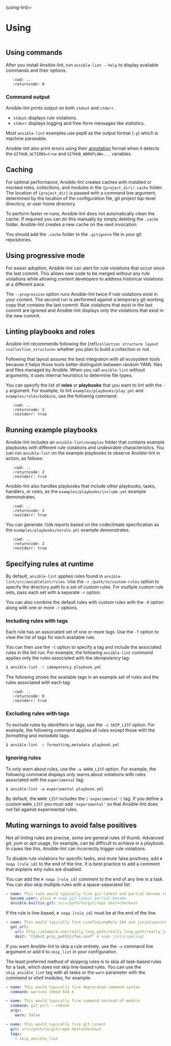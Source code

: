 (using-lint)=

# Using

```{contents} Topics

```

## Using commands

After you install Ansible-lint, run `ansible-lint --help` to display available commands and their options.

```{command-output} ansible-lint --help
   :cwd: ..
   :returncode: 0
```

### Command output

Ansible-lint prints output on both `stdout` and `stderr`.

* `stdout` displays rule violations.
* `stderr` displays logging and free-form messages like statistics.

Most `ansible-lint` examples use pep8 as the output format (`-p`) which is machine parseable.

Ansible-lint also print errors using their [annotation] format when it detects the `GITHUB_ACTIONS=true` and `GITHUB_WORKFLOW=...` variables.

[annotation]: https://docs.github.com/en/actions/using-workflows/workflow-commands-for-github-actions#setting-an-error-message

## Caching

For optimal performance, Ansible-lint creates caches with installed or mocked roles, collections, and modules in the `{project_dir}/.cache` folder.
The location of `{project_dir}` is passed with a command line argument, determined by the location of the configuration file, git project top-level directory, or user home directory.

To perform faster re-runs, Ansible-lint does not automatically clean the cache.
If required you can do this manually by simply deleting the `.cache` folder.
Ansible-lint creates a new cache on the next invocation.

You should add the `.cache` folder to the `.gitignore` file in your git repositories.

## Using progressive mode

For easier adoption, Ansible-lint can alert for rule violations that occur since the last commit.
This allows new code to be merged without any rule violations while allowing content developers to address historical violations at a different pace.

The `--progressive` option runs Ansible-lint twice if rule violations exist in your content.
The second run is performed against a temporary git working copy that contains
the last commit.
Rule violations that exist in the last commit are ignored and Ansible-lint displays only the violations that exist in the new commit.

## Linting playbooks and roles

Ansible-lint recommends following the {ref}`collection structure layout <collection_structure>` whether you plan to build a collection or not.

Following that layout assures the best integration with all ecosystem tools because it helps those tools better distinguish between random YAML files and files managed by Ansible.
When you call `ansible-lint` without arguments, it uses internal heuristics to determine file types.

You can specify the list of **roles** or **playbooks** that you want to lint with the `-p` argument.
For example, to lint `examples/playbooks/play.yml` and `examples/roles/bobbins`, use the following command:

```{command-output} ansible-lint -p examples/playbooks/play.yml examples/roles/bobbins
   :cwd: ..
   :returncode: 2
   :nostderr: true
```

## Running example playbooks

Ansible-lint includes an `ansible-lint/examples` folder that contains example playbooks with different rule violations and undesirable characteristics.
You can run `ansible-lint` on the example playbooks to observe Ansible-lint in action, as follows:

```{command-output} ansible-lint -p examples/playbooks/example.yml
   :cwd: ..
   :returncode: 2
   :nostderr: true
```

Ansible-lint also handles playbooks that include other playbooks, tasks, handlers, or roles, as the `examples/playbooks/include.yml` example demonstrates.

```{command-output} ansible-lint --force-color --offline -p examples/playbooks/include.yml
   :cwd: ..
   :returncode: 2
   :nostderr: true
```

You can generate `JSON` reports based on the codeclimate specification as the `examples/playbooks/norole.yml` example demonstrates.

```{command-output} ansible-lint -f json examples/playbooks/norole.yml
   :cwd: ..
   :returncode: 2
   :nostderr: true
```

## Specifying rules at runtime

By default, `ansible-lint` applies rules found in `ansible-lint/src/ansiblelint/rules`.
Use the `-r /path/to/custom-rules` option to specify the directory path to a set of custom rules.
For multiple custom rule sets, pass each set with a separate `-r` option.

You can also combine the default rules with custom rules with the `-R` option along with one or more `-r` options.

### Including rules with tags

Each rule has an associated set of one or more tags.
Use the `-T` option to view the list of tags for each available rule.

You can then use the `-t` option to specify a tag and include the associated rules in the lint run.
For example, the following `ansible-lint` command applies only the rules associated with the _idempotency_ tag:

```bash
$ ansible-lint -t idempotency playbook.yml
```

The following shows the available tags in an example set of rules and the rules associated with each tag:

```{command-output} ansible-lint -T
   :cwd: ..
   :returncode: 0
   :nostderr: true
```

### Excluding rules with tags

To exclude rules by identifiers or tags, use the `-x SKIP_LIST` option.
For example, the following command applies all rules except those with the _formatting_ and _metadata_ tags:

```bash
$ ansible-lint -x formatting,metadata playbook.yml
```

### Ignoring rules

To only warn about rules, use the `-w WARN_LIST` option.
For example, the following command displays only warns about violations with rules associated with the `experimental` tag:

```console
$ ansible-lint -w experimental playbook.yml
```

By default, the `WARN_LIST` includes the `['experimental']` tag.
If you define a custom `WARN_LIST` you must add `'experimental'` so that Ansible-lint does not fail against experimental rules.

## Muting warnings to avoid false positives

Not all linting rules are precise, some are general rules of thumb.
Advanced _git_, _yum_ or _apt_ usage, for example, can be difficult to achieve in a playbook.
In cases like this, Ansible-lint can incorrectly trigger rule violations.

To disable rule violations for specific tasks, and mute false positives, add `# noqa [rule_id]` to the end of the line.
It is best practice to add a comment that explains why rules are disabled.

You can add the `# noqa [rule_id]` comment to the end of any line in a task.
You can also skip multiple rules with a space-separated list.

```yaml
- name: This task would typically fire git-latest and partial-become rules
  become_user: alice # noqa git-latest partial-become
  ansible.builtin.git: src=/path/to/git/repo dest=checkout
```

If the rule is line-based, `# noqa [rule_id]` must be at the end of the line.

```yaml
- name: This would typically fire LineTooLongRule 204 and jinja[spacing]
  get_url:
    url: http://example.com/really_long_path/really_long_path/really_long_path/really_long_path/really_long_path/really_long_path/file.conf # noqa 204
    dest: "{{dest_proj_path}}/foo.conf" # noqa jinja[spacing]
```

If you want Ansible-lint to skip a rule entirely, use the `-x` command line argument or add it to `skip_list` in your configuration.

The least preferred method of skipping rules is to skip all task-based rules for a task, which does not skip line-based rules.
You can use the `skip_ansible_lint` tag with all tasks or the `warn` parameter with the _command_ or _shell_ modules, for example:

```yaml
- name: This would typically fire deprecated-command-syntax
  command: warn=no chmod 644 X

- name: This would typically fire command-instead-of-module
  command: git pull --rebase
  args:
    warn: false

- name: This would typically fire git-latest
  git: src=/path/to/git/repo dest=checkout
  tags:
    - skip_ansible_lint
```
